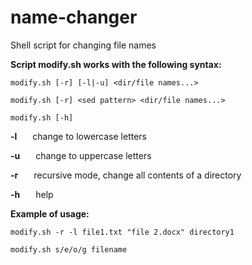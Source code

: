 # name-changer
Shell script for changing file names

<b>Script modify.sh works with the following syntax:</b>

    modify.sh [-r] [-l|-u] <dir/file names...>
  
    modify.sh [-r] <sed pattern> <dir/file names...>
    
    modify.sh [-h]
  
  <b>-l</b>   &ensp;&ensp;&ensp;change to lowercase letters
    
  <b>-u</b>   &ensp;&ensp;&ensp;change to uppercase letters
    
  <b>-r</b>   &ensp;&ensp;&ensp;recursive mode, change all contents of a directory
    
  <b>-h</b>   &ensp;&ensp;&ensp;help
  
  <b>Example of usage:</b>
    
    modify.sh -r -l file1.txt "file 2.docx" directory1
		
	modify.sh s/e/o/g filename

